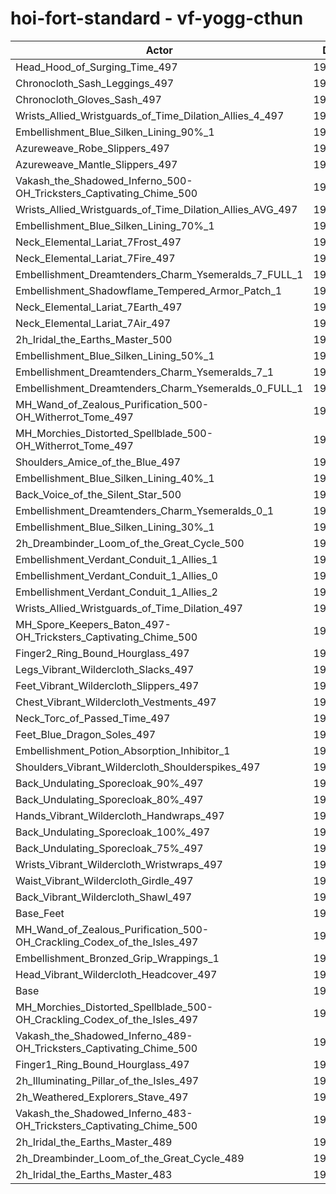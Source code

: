 # hoi-fort-standard - vf-yogg-cthun
| Actor | DPS | Increase |
|---|:---:|:---:|
|Head_Hood_of_Surging_Time_497|198428|2.25%|
|Chronocloth_Sash_Leggings_497|197343|1.69%|
|Chronocloth_Gloves_Sash_497|197227|1.63%|
|Wrists_Allied_Wristguards_of_Time_Dilation_Allies_4_497|197078|1.56%|
|Embellishment_Blue_Silken_Lining_90%_1|196974|1.50%|
|Azureweave_Robe_Slippers_497|196873|1.45%|
|Azureweave_Mantle_Slippers_497|196824|1.43%|
|Vakash_the_Shadowed_Inferno_500-OH_Tricksters_Captivating_Chime_500|196668|1.35%|
|Wrists_Allied_Wristguards_of_Time_Dilation_Allies_AVG_497|196624|1.32%|
|Embellishment_Blue_Silken_Lining_70%_1|196424|1.22%|
|Neck_Elemental_Lariat_7Frost_497|196377|1.20%|
|Neck_Elemental_Lariat_7Fire_497|196370|1.19%|
|Embellishment_Dreamtenders_Charm_Ysemeralds_7_FULL_1|196256|1.13%|
|Embellishment_Shadowflame_Tempered_Armor_Patch_1|196076|1.04%|
|Neck_Elemental_Lariat_7Earth_497|196006|1.00%|
|Neck_Elemental_Lariat_7Air_497|195989|1.00%|
|2h_Iridal_the_Earths_Master_500|195966|0.98%|
|Embellishment_Blue_Silken_Lining_50%_1|195803|0.90%|
|Embellishment_Dreamtenders_Charm_Ysemeralds_7_1|195801|0.90%|
|Embellishment_Dreamtenders_Charm_Ysemeralds_0_FULL_1|195752|0.87%|
|MH_Wand_of_Zealous_Purification_500-OH_Witherrot_Tome_497|195636|0.81%|
|MH_Morchies_Distorted_Spellblade_500-OH_Witherrot_Tome_497|195595|0.79%|
|Shoulders_Amice_of_the_Blue_497|195508|0.75%|
|Embellishment_Blue_Silken_Lining_40%_1|195437|0.71%|
|Back_Voice_of_the_Silent_Star_500|195296|0.64%|
|Embellishment_Dreamtenders_Charm_Ysemeralds_0_1|195147|0.56%|
|Embellishment_Blue_Silken_Lining_30%_1|195117|0.55%|
|2h_Dreambinder_Loom_of_the_Great_Cycle_500|195115|0.55%|
|Embellishment_Verdant_Conduit_1_Allies_1|195078|0.53%|
|Embellishment_Verdant_Conduit_1_Allies_0|195058|0.52%|
|Embellishment_Verdant_Conduit_1_Allies_2|195002|0.49%|
|Wrists_Allied_Wristguards_of_Time_Dilation_497|194932|0.45%|
|MH_Spore_Keepers_Baton_497-OH_Tricksters_Captivating_Chime_500|194855|0.41%|
|Finger2_Ring_Bound_Hourglass_497|194618|0.29%|
|Legs_Vibrant_Wildercloth_Slacks_497|194618|0.29%|
|Feet_Vibrant_Wildercloth_Slippers_497|194518|0.24%|
|Chest_Vibrant_Wildercloth_Vestments_497|194474|0.21%|
|Neck_Torc_of_Passed_Time_497|194428|0.19%|
|Feet_Blue_Dragon_Soles_497|194407|0.18%|
|Embellishment_Potion_Absorption_Inhibitor_1|194405|0.18%|
|Shoulders_Vibrant_Wildercloth_Shoulderspikes_497|194374|0.16%|
|Back_Undulating_Sporecloak_90%_497|194368|0.16%|
|Back_Undulating_Sporecloak_80%_497|194341|0.15%|
|Hands_Vibrant_Wildercloth_Handwraps_497|194338|0.14%|
|Back_Undulating_Sporecloak_100%_497|194322|0.14%|
|Back_Undulating_Sporecloak_75%_497|194298|0.12%|
|Wrists_Vibrant_Wildercloth_Wristwraps_497|194293|0.12%|
|Waist_Vibrant_Wildercloth_Girdle_497|194218|0.08%|
|Back_Vibrant_Wildercloth_Shawl_497|194217|0.08%|
|Base_Feet|194198|0.07%|
|MH_Wand_of_Zealous_Purification_500-OH_Crackling_Codex_of_the_Isles_497|194105|0.02%|
|Embellishment_Bronzed_Grip_Wrappings_1|194092|0.02%|
|Head_Vibrant_Wildercloth_Headcover_497|194067|0.01%|
|Base|194057|0.00%|
|MH_Morchies_Distorted_Spellblade_500-OH_Crackling_Codex_of_the_Isles_497|194043|-0.01%|
|Vakash_the_Shadowed_Inferno_489-OH_Tricksters_Captivating_Chime_500|194005|-0.03%|
|Finger1_Ring_Bound_Hourglass_497|193493|-0.29%|
|2h_Illuminating_Pillar_of_the_Isles_497|193421|-0.33%|
|2h_Weathered_Explorers_Stave_497|193333|-0.37%|
|Vakash_the_Shadowed_Inferno_483-OH_Tricksters_Captivating_Chime_500|192835|-0.63%|
|2h_Iridal_the_Earths_Master_489|192788|-0.65%|
|2h_Dreambinder_Loom_of_the_Great_Cycle_489|192029|-1.05%|
|2h_Iridal_the_Earths_Master_483|191029|-1.56%|
